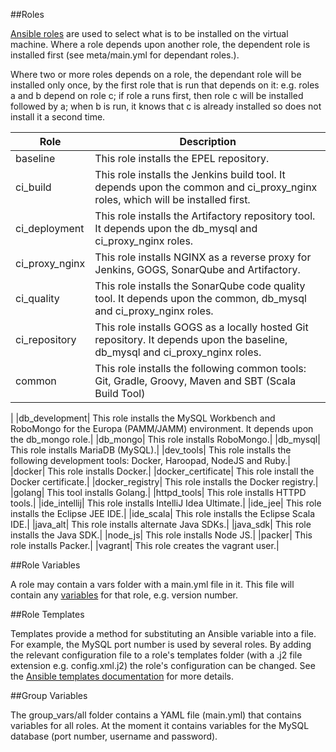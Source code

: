 ##Roles

[Ansible roles](http://docs.ansible.com/ansible/playbooks_roles.html) are used to select what is to be installed on the virtual machine.  Where a role depends upon another role, the dependent role is installed first (see meta/main.yml for dependant roles.).  

Where two or more roles depends on a role, the dependant role will be installed only once, by the first role that is run that depends on it: e.g. roles a and b depend on role c; if role a runs first, then role c will be installed followed by a; when b is run, it knows that c is already installed so does not install it a second time.

| Role | Description |
|--------|--------|
|baseline        |This role installs the EPEL repository.	        |
|ci_build | This role installs the Jenkins build tool.  It depends upon the common and ci_proxy_nginx roles, which will be installed first.|
|ci_deployment | This role installs the Artifactory repository tool.  It depends upon the db_mysql and ci_proxy_nginx roles. |
|ci_proxy_nginx| This role installs NGINX as a reverse proxy for Jenkins, GOGS, SonarQube and Artifactory.|
|ci_quality| This role installs the SonarQube code quality tool.  It depends upon the common, db_mysql and ci_proxy_nginx roles.|
|ci_repository| This role installs GOGS as a locally hosted Git repository.  It depends upon the baseline, db_mysql and ci_proxy_nginx roles.|
|common| This role installs the following common tools: Git, Gradle, Groovy, Maven and SBT (Scala Build Tool)|
|
|db_development| This role installs the MySQL Workbench and RoboMongo for the Europa (PAMM/JAMM) environment.  It depends upon the db_mongo role.|
|db_mongo| This role installs RoboMongo.|
|db_mysql| This role installs MariaDB (MySQL).|
|dev_tools| This role installs the following development tools: Docker, Haroopad, NodeJS and Ruby.|
|docker| This role installs Docker.|
|docker_certificate| This role install the Docker certificate.|
|docker_registry| This role installs the Docker registry.|
|golang| This tool installs Golang.|
|httpd_tools| This role installs HTTPD tools.|
|ide_intellij| This role installs IntelliJ Idea Ultimate.|
|ide_jee| This role installs the Eclipse JEE IDE.|
|ide_scala| This role installs the Eclipse Scala IDE.|
|java_alt| This role installs alternate Java SDKs.|
|java_sdk| This role installs the Java SDK.|
|node_js| This role installs Node JS.|
|packer| This role installs Packer.|
|vagrant| This role creates the vagrant user.|

##Role Variables

A role may contain a vars folder with a main.yml file in it.  This file will contain any [variables](http://docs.ansible.com/ansible/playbooks_variables.html) for that role, e.g. version number.

##Role Templates

Templates provide a method for substituting an Ansible variable into a file.  For example, the MySQL port number is used by several roles.  By adding the relevant configuration file to a role's templates folder (with a .j2 file extension e.g. config.xml.j2) the role's configuration can be changed.  See the [Ansible templates documentation](http://docs.ansible.com/ansible/template_module.html) for more details.

##Group Variables

The group_vars/all folder contains a YAML file (main.yml) that contains variables for all roles.  At the moment it contains variables for the MySQL database (port number, username and password).






